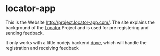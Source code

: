 # locator-app
This is the Website http://project.locator-app.com/. The site explains the background of the 
[Locator](https://github.com/locator-kn/ark) Project and is used for pre registering and sending feedback.

It only works with a little nodejs backend [dove](https://github.com/locator-kn/dove), which will handle the registration and
receiving feedback
